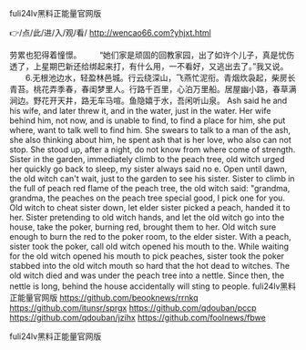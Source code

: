 
fuli24lv黑料正能量官网版




👉/点/此/进/入/观/看/ http://wencao66.com?yhjxt.html




劳累也犯得着憧憬。
　　“她们家是顽固的回教家园，出了如许个儿子，真是忧伤透了，上星期巴新还给绑起来打，有什么用，一不看好，又逃出去了。”我又说。
　　6.无根池边水，轻盈林邑城。行云绕深山，飞燕忙泥衔。青烟炊袅起，柴房长青苔。桃花弄季春，春闺梦里人。行路千百里，心泊万里船。居屋幽小路，春草满涧边。野花开天井，路无车马喧。鱼隐嬉于水，吾闲听山泉。
Ash said he and his wife, and later threw it, and in the water, just in the water.
Her wife behind him, not now, and is unable to find, to find a place for him, she put where, want to talk well to find him.
She swears to talk to a man of the ash, she also thinking about him, he spent ash that is her love, who also can not stop.
She stood up, after a night, do not know from where come of strength.
Sister in the garden, immediately climb to the peach tree, old witch urged her quickly go back to sleep, my sister always said no e.
Open until dawn, the old witch can't wait, just to the garden to see his sister.
Sister to climb in the full of peach red flame of the peach tree, the old witch said: "grandma, grandma, the peaches on the peach tree special good, I pick one for you.
Old witch to cheat sister down, let elder sister picked a peach, handed it to her.
Sister pretending to old witch hands, and let the old witch go into the house, take the poker, burning red, brought them to her.
Old witch sure enough to burn the red to the poker room, to the elder sister.
With a peach, sister took the poker, call old witch opened his mouth to the.
While waiting for the old witch opened his mouth to pick peaches, sister took the poker stabbed into the old witch mouth so hard that the hot dead to witches.
The old witch died and was under the peach tree into a nettle.
Since then, the nettle is long, behind the house accidentally will sting to people.
fuli24lv黑料正能量官网版 https://github.com/beooknews/rrnkq
https://github.com/itunsr/sprgx
https://github.com/qdouban/pccp
https://github.com/qdouban/jzihx
https://github.com/foolnews/fbwe





fuli24lv黑料正能量官网版
